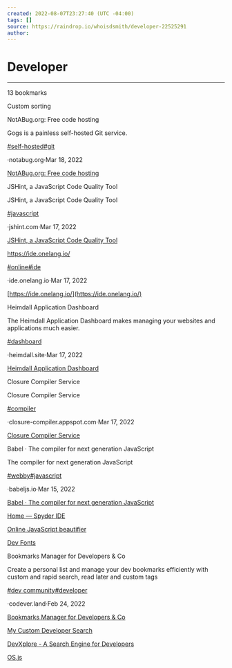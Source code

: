 ```yaml
---
created: 2022-08-07T23:27:40 (UTC -04:00)
tags: []
source: https://raindrop.io/whoisdsmith/developer-22525291
author: 
---
```


# Developer

---
13 bookmarks

Custom sorting

NotABug.org: Free code hosting

Gogs is a painless self-hosted Git service.

[#self-hosted](https://raindrop.io/whoisdsmith/developer-22525291/search/sort=-sort&perpage=30&page=0&search=%23self-hosted)[#git](https://raindrop.io/whoisdsmith/developer-22525291/search/sort=-sort&perpage=30&page=0&search=%23git)

·notabug.org·Mar 18, 2022

[NotABug.org: Free code hosting](https://notabug.org/)

JSHint, a JavaScript Code Quality Tool

JSHint, a JavaScript Code Quality Tool

[#javascript](https://raindrop.io/whoisdsmith/developer-22525291/search/sort=-sort&perpage=30&page=0&search=%23javascript)

·jshint.com·Mar 17, 2022

[JSHint, a JavaScript Code Quality Tool](https://jshint.com/)

https://ide.onelang.io/

[#online](https://raindrop.io/whoisdsmith/developer-22525291/search/sort=-sort&perpage=30&page=0&search=%23online)[#ide](https://raindrop.io/whoisdsmith/developer-22525291/search/sort=-sort&perpage=30&page=0&search=%23ide)

·ide.onelang.io·Mar 17, 2022

[https://ide.onelang.io/](https://ide.onelang.io/)

Heimdall Application Dashboard

The Heimdall Application Dashboard makes managing your websites and applications much easier.

[#dashboard](https://raindrop.io/whoisdsmith/developer-22525291/search/sort=-sort&perpage=30&page=0&search=%23dashboard)

·heimdall.site·Mar 17, 2022

[Heimdall Application Dashboard](https://heimdall.site/)

Closure Compiler Service

Closure Compiler Service

[#compiler](https://raindrop.io/whoisdsmith/developer-22525291/search/sort=-sort&perpage=30&page=0&search=%23compiler)

·closure-compiler.appspot.com·Mar 17, 2022

[Closure Compiler Service](https://closure-compiler.appspot.com/home)

Babel · The compiler for next generation JavaScript

The compiler for next generation JavaScript

[#webby](https://raindrop.io/whoisdsmith/developer-22525291/search/sort=-sort&perpage=30&page=0&search=%23webby)[#javascript](https://raindrop.io/whoisdsmith/developer-22525291/search/sort=-sort&perpage=30&page=0&search=%23javascript)

·babeljs.io·Mar 15, 2022

[Babel · The compiler for next generation JavaScript](https://babeljs.io/repl)

[Home — Spyder IDE](https://www.spyder-ide.org/)

[Online JavaScript beautifier](https://beautifier.io/)

[Dev Fonts](https://devfonts.gafi.dev/)

Bookmarks Manager for Developers & Co

Create a personal list and manage your dev bookmarks efficiently with custom and rapid search, read later and custom tags

[#dev community](https://raindrop.io/whoisdsmith/developer-22525291/search/sort=-sort&perpage=30&page=0&search=%22%23dev+community%22)[#developer](https://raindrop.io/whoisdsmith/developer-22525291/search/sort=-sort&perpage=30&page=0&search=%23developer)

·codever.land·Feb 24, 2022

[Bookmarks Manager for Developers & Co](https://www.codever.land/?tab=feed)

[My Custom Developer Search](https://cse.google.com/cse?cx=e3f7d4c4dfde9f16a)

[DevXplore - A Search Engine for Developers](https://devxplore.herokuapp.com/)

[OS.js](https://www.os-js.org/)
